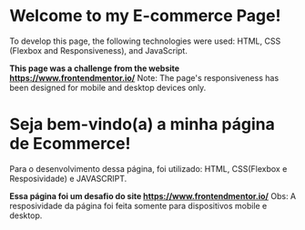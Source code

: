 # Welcome to my E-commerce Page!

To develop this page, the following technologies were used: HTML, CSS (Flexbox and Responsiveness), and JavaScript.

**This page was a challenge from the website https://www.frontendmentor.io/**
Note: The page's responsiveness has been designed for mobile and desktop devices only.









# Seja bem-vindo(a) a minha página de Ecommerce!
Para o desenvolvimento dessa página, foi utilizado: HTML, CSS(Flexbox e Resposividade) e JAVASCRIPT.



**Essa página foi um desafio do site https://www.frontendmentor.io/**
Obs: A resposividade da página foi feita somente para dispositivos mobile e desktop.








